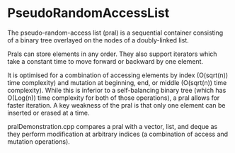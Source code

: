 # PseudoRandomAccessList

The pseudo-random-access list (pral) is a sequential container consisting of a binary tree overlayed on the nodes of a doubly-linked list.

Prals can store elements in any order. They also support iterators which take a constant time to move forward or backward by one element.

It is optimised for a combination of accessing elements by index (O(sqrt(n)) time complexity) and mutation at beginning, end, or middle (O(sqrt(n)) time complexity). While this is inferior to a self-balancing binary tree (which has O(Log(n)) time complexity for both of those operations), a pral allows for faster iteration. A key weakness of the pral is that only one element can be inserted or erased at a time.

pralDemonstration.cpp compares a pral with a vector, list, and deque as they perform modification at arbitrary indices (a combination of access and mutation operations).
